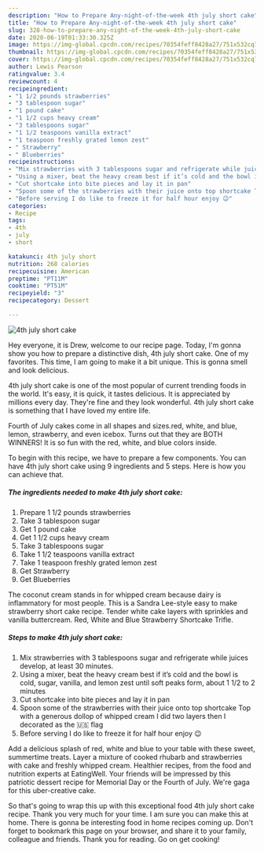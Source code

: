 ```yaml
---
description: "How to Prepare Any-night-of-the-week 4th july short cake"
title: "How to Prepare Any-night-of-the-week 4th july short cake"
slug: 328-how-to-prepare-any-night-of-the-week-4th-july-short-cake
date: 2020-06-19T01:33:30.325Z
image: https://img-global.cpcdn.com/recipes/70354feff8428a27/751x532cq70/4th-july-short-cake-recipe-main-photo.jpg
thumbnail: https://img-global.cpcdn.com/recipes/70354feff8428a27/751x532cq70/4th-july-short-cake-recipe-main-photo.jpg
cover: https://img-global.cpcdn.com/recipes/70354feff8428a27/751x532cq70/4th-july-short-cake-recipe-main-photo.jpg
author: Lewis Pearson
ratingvalue: 3.4
reviewcount: 4
recipeingredient:
- "1 1/2 pounds strawberries"
- "3 tablespoon sugar"
- "1 pound cake"
- "1 1/2 cups heavy cream"
- "3 tablespoons sugar"
- "1 1/2 teaspoons vanilla extract"
- "1 teaspoon freshly grated lemon zest"
- " Strawberry"
- " Blueberries"
recipeinstructions:
- "Mix strawberries with 3 tablespoons sugar and refrigerate while juices develop, at least 30 minutes."
- "Using a mixer, beat the heavy cream best if it’s cold and the bowl is cold, sugar, vanilla, and lemon zest until soft peaks form, about 1 1/2 to 2 minutes"
- "Cut shortcake into bite pieces and lay it in pan"
- "Spoon some of the strawberries with their juice onto top shortcake Top with a generous dollop of whipped cream I did two layers then I decorated as the 🇺🇸 flag"
- "Before serving I do like to freeze it for half hour enjoy 😉"
categories:
- Recipe
tags:
- 4th
- july
- short

katakunci: 4th july short 
nutrition: 268 calories
recipecuisine: American
preptime: "PT11M"
cooktime: "PT51M"
recipeyield: "3"
recipecategory: Dessert

---
```



![4th july short cake](https://img-global.cpcdn.com/recipes/70354feff8428a27/751x532cq70/4th-july-short-cake-recipe-main-photo.jpg)

Hey everyone, it is Drew, welcome to our recipe page. Today, I'm gonna show you how to prepare a distinctive dish, 4th july short cake. One of my favorites. This time, I am going to make it a bit unique. This is gonna smell and look delicious.

4th july short cake is one of the most popular of current trending foods in the world. It's easy, it is quick, it tastes delicious. It is appreciated by millions every day. They're fine and they look wonderful. 4th july short cake is something that I have loved my entire life.

Fourth of July cakes come in all shapes and sizes.red, white, and blue, lemon, strawberry, and even icebox. Turns out that they are BOTH WINNERS! It is so fun with the red, white, and blue colors inside.


To begin with this recipe, we have to prepare a few components. You can have 4th july short cake using 9 ingredients and 5 steps. Here is how you can achieve that.

<!--inarticleads1-->

##### The ingredients needed to make 4th july short cake:

1. Prepare 1 1/2 pounds strawberries
1. Take 3 tablespoon sugar
1. Get 1 pound cake
1. Get 1 1/2 cups heavy cream
1. Take 3 tablespoons sugar
1. Take 1 1/2 teaspoons vanilla extract
1. Take 1 teaspoon freshly grated lemon zest
1. Get  Strawberry
1. Get  Blueberries


The coconut cream stands in for whipped cream because dairy is inflammatory for most people. This is a Sandra Lee-style easy to make strawberry short cake recipe. Tender white cake layers with sprinkles and vanilla buttercream. Red, White and Blue Strawberry Shortcake Trifle. 

<!--inarticleads2-->

##### Steps to make 4th july short cake:

1. Mix strawberries with 3 tablespoons sugar and refrigerate while juices develop, at least 30 minutes.
1. Using a mixer, beat the heavy cream best if it’s cold and the bowl is cold, sugar, vanilla, and lemon zest until soft peaks form, about 1 1/2 to 2 minutes
1. Cut shortcake into bite pieces and lay it in pan
1. Spoon some of the strawberries with their juice onto top shortcake Top with a generous dollop of whipped cream I did two layers then I decorated as the 🇺🇸 flag
1. Before serving I do like to freeze it for half hour enjoy 😉


Add a delicious splash of red, white and blue to your table with these sweet, summertime treats. Layer a mixture of cooked rhubarb and strawberries with cake and freshly whipped cream. Healthier recipes, from the food and nutrition experts at EatingWell. Your friends will be impressed by this patriotic dessert recipe for Memorial Day or the Fourth of July. We&#39;re gaga for this uber-creative cake. 

So that's going to wrap this up with this exceptional food 4th july short cake recipe. Thank you very much for your time. I am sure you can make this at home. There is gonna be interesting food in home recipes coming up. Don't forget to bookmark this page on your browser, and share it to your family, colleague and friends. Thank you for reading. Go on get cooking!
